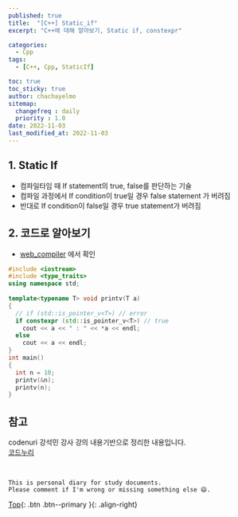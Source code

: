 ```yaml
---
published: true
title:  "[C++] Static_if"
excerpt: "C++에 대해 알아보기, Static if, constexpr"

categories:
  - Cpp
tags:
  - [C++, Cpp, StaticIf]

toc: true
toc_sticky: true
author: chachayelmo
sitemap:
  changefreq : daily
  priority : 1.0
date: 2022-11-03
last_modified_at: 2022-11-03
---
```


## 1. Static If
- 컴파일타임 때 If statement의 true, false를 판단하는 기술
- 컴파일 과정에서 If condition이 true일 경우 false statement 가 버려짐
- 반대로 If condition이 false일 경우 true statement가 버려짐

## 2. 코드로 알아보기
- [web_compiler](https://godbolt.org/) 에서 확인

```cpp
#include <iostream> 
#include <type_traits> 
using namespace std; 
  
template<typename T> void printv(T a) 
{
  // if (std::is_pointer_v<T>) // error 
  if constexpr (std::is_pointer_v<T>) // true 
    cout << a << " : " << *a << endl; 
  else 
    cout << a << endl; 
} 
int main() 
{ 
  int n = 10; 
  printv(&n); 
  printv(n); 
} 
```

## 참고
codenuri 강석민 강사 강의 내용기반으로 정리한 내용입니다.  
[코드누리](https://github.com/codenuri)

<br>

    This is personal diary for study documents.
    Please comment if I'm wrong or missing something else 😄. 

[Top](#){: .btn .btn--primary }{: .align-right}